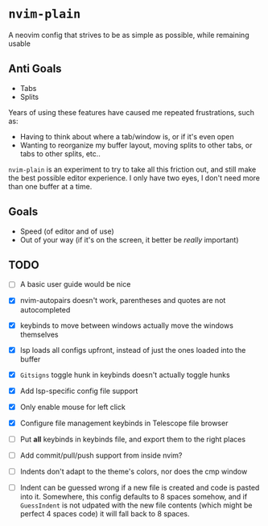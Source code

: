 # `nvim-plain`
A neovim config that strives to be as simple as possible, while remaining usable

## Anti Goals
- Tabs
- Splits

Years of using these features have caused me repeated frustrations, such as:
- Having to think about where a tab/window is, or if it's even open
- Wanting to reorganize my buffer layout, moving splits to other tabs, or tabs
to other splits, etc.. 

`nvim-plain` is an experiment to try to take all this friction out, and still
make the best possible editor experience. I only have two eyes, I don't need
more than one buffer at a time.

## Goals
- Speed (of editor and of use)
- Out of your way (if it's on the screen, it better be *really* important)

## TODO
- [ ] A basic user guide would be nice
- [x] nvim-autopairs doesn't work, parentheses and quotes are not autocompleted
- [x] keybinds to move between windows actually move the windows themselves
- [x] lsp loads all configs upfront, instead of just the ones loaded into the buffer
- [x] `Gitsigns` toggle hunk in keybinds doesn't actually toggle hunks
- [x] Add lsp-specific config file support
- [x] Only enable mouse for left click
- [x] Configure file management keybinds in Telescope file browser 
- [ ] Put **all** keybinds in keybinds file, and export them to the right places
- [ ] Add commit/pull/push support from inside nvim?
- [ ] Indents don't adapt to the theme's colors, nor does the cmp window
- [ ] Indent can be guessed wrong if a new file is created and code is pasted
      into it. Somewhere, this config defaults to 8 spaces somehow, and if
      `GuessIndent` is not udpated with the new file contents (which might be perfect
      4 spaces code) it will fall back to 8 spaces.

